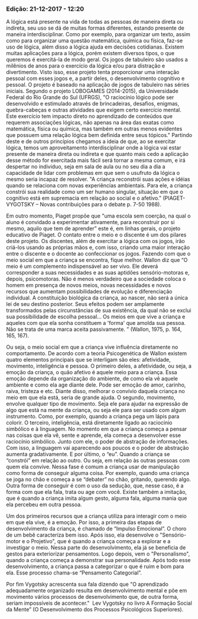
### Edição: 21-12-2017 - 12:20

   A lógica está presente na vida de todas as pessoas de maneira direta ou indireta, seu uso se dá de muitas formas diferentes, estando presente de maneira interdisciplinar. Como por exemplo, para organizar um texto, assim como para organizar uma questão matemática, química ou física, faz-se uso de lógica, além disso a lógica ajuda em decisões cotidianas. Existem muitas aplicações para a lógica, porém existem diversos tipos, o que queremos é exercitá-la de modo geral. Os jogos de tabuleiro são usados a milênios de anos para o exercício da lógica e/ou para distração e divertimento. Visto isso, esse projeto tenta proporcionar uma interação pessoal com esses jogos e, a partir deles, o desenvolvimento cognitivo e pessoal.
O projeto é baseado na aplicação de jogos de tabuleiro nas séries iniciais. Segundo o projeto LOBOGAMES (2014-2015), da Universidade Federal do Rio Grande do Sul (UFRGS), "O raciocínio lógico pode ser desenvolvido e estimulado através de brincadeiras, desafios, enigmas, quebra-cabeças e outras atividades que exigem certo exercício mental. Este exercício tem impacto direto no aprendizado de conteúdos que requerem associações lógicas, não apenas na área das exatas como matemática, física ou química, mas também em outras menos evidentes que possuem uma relação lógica bem definida entre seus tópicos."
Partindo deste e de outros princípios chegamos a ideia de que, ao se exercitar lógica, temos um aproveitamento interdisciplinar onde a lógica vai estar presente de maneira direta ou indireta e que quanto mais cedo a aplicação desse método for exercitada mais fácil será tornar a mesma comum, e irá despertar no individuo, seja em sala de aula ou no seu dia a dia a capacidade de lidar com problemas em que sem o usufruto da lógica o mesmo seria incapaz de resolver. "A criança reconstrói suas ações e idéias quando se relaciona com novas experiências ambientais. Para ele, a criança constrói sua realidade como um ser humano singular, situação em que o cognitivo está em supremacia em relação ao social e o afetivo." (PIAGET-VYGOTSKY – Novas contribuições para o debate p. 7-50 1988).

Em outro momento, Piaget propõe que "uma escola sem coerção, na qual o aluno é convidado a experimentar ativamente, para reconstruir por si mesmo, aquilo que tem de aprender” este é, em linhas gerais, o projeto educativo de Piaget. O contato entre o meio e o discente é um dos pilares deste projeto. Os discentes, além de exercitar a lógica com os jogos, irão criá-los usando as próprias mãos e, com isso, criando uma maior interação entre o discente e o docente ao confeccionar os jogos. Fazendo com que o meio social em que a criança se encontra, fique melhor. Wallon diz que “O meio é um complemento indispensável ao ser vivo. Ele deverá corresponder a suas necessidades e as suas aptidões sensório-motoras e, depois, psicomotoras. Não é menos verdadeiro que a sociedade coloca o homem em presença de novos meios, novas necessidades e novos recursos que aumentam possibilidades de evolução e diferenciação individual. A constituição biológica da criança, ao nascer, não será a única lei de seu destino posterior. Seus efeitos podem ser amplamente transformados pelas circunstâncias de sua existência, da qual não se exclui sua possibilidade de escolha pessoal... Os meios em que vive a criança e aqueles com que ela sonha constituem a 'forma' que amolda sua pessoa. Não se trata de uma marca aceita passivamente. ” (Wallon, 1975, p. 164, 165, 167).

Ou seja, o meio social em que a criança vive influência diretamente no comportamento. De acordo com a teoria Psicogenética de Wallon existem quatro elementos principais que se interligam são eles: afetividade, movimento, inteligência e pessoa.
O primeiro deles, a afetividade, ou seja, a emoção da criança, o quão afetivo é aquele meio para a criança. Essa emoção depende da organização do ambiente, de como ela vê aquele ambiente e como ela age diante dele. Pode ser emoção de amor, carinho, raiva, tristeza e etc. Diante disso, melhorar o convívio daquela criança no meio em que ela está, seria de grande ajuda. O segundo, movimento, envolve qualquer tipo de movimento. Seja ele para ajudar na expressão de algo que está na mente da criança, ou seja ele para ser usado com algum instrumento. Como, por exemplo, quando a criança pega um lápis para colorir. O terceiro, inteligência, está diretamente ligado ao raciocínio simbólico e à linguagem. No momento em que a criança começa a pensar nas coisas que ela vê, sente e aprende, ela começa a desenvolver esse raciocínio simbólico. Junto com ele, o poder de abstração de informações. Com isso, a linguagem vai aparecendo aos poucos e o poder de abstração aumenta gradativamente. E por último, o “eu”. Quando a criança se “constrói” em relação ao outro. Ou seja, em relação às outras pessoas com quem ela convive. Nessa fase é comum a criança usar de manipulação como forma de conseguir alguma coisa. Por exemplo, quando uma criança se joga no chão e começa a se “debater” no chão, gritando, querendo algo. Outra forma de conseguir é com o uso da sedução, que, nesse caso, é a forma com que ela fala, trata ou age com você. Existe também a imitação, que é quando a criança imita algum gesto, alguma fala, alguma mania que ela percebeu em outra pessoa.

Um dos primeiros recursos que a criança utiliza para interagir com o meio em que ela vive, é a emoção. Por isso, a primeira das etapas de desenvolvimento da criança, é chamado de “Impulso Emocional”. O choro de um bebê caracteriza bem isso. Após isso, ela desenvolve o "Sensório-motor e o Projetivo", que é quando a criança começa a explorar e a investigar o meio. Nessa parte do desenvolvimento, ela já se beneficia de gestos para exteriorizar pensamentos. Logo depois, vem o "Personalismo", quando a criança começa a demonstrar sua personalidade. Após todo esse desenvolvimento, a criança passa a categorizar o que é ruim e bom para ela. Esse processo chama-se “Pensamento Categorial”.

Por fim Vygotsky acrescenta sua fala dizendo que "O aprendizado adequadamente organizado resulta em desenvolvimento mental e põe em movimento vários processos de desenvolvimento que, de outra forma, seriam impossíveis de acontecer." 
Lev Vygotsky no livro A Formação Social da Mente” (O Desenvolvimento dos Processos Psicológicos Superiores).


